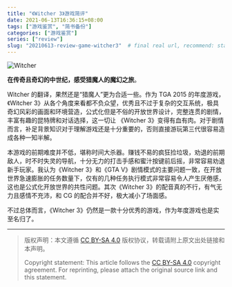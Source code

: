 ```yaml
---
title: "《Witcher 3》游戏简评"
date: 2021-06-13T16:36:15+08:00
tags: ["游戏鉴赏", "简书备份"]
categories: ["游戏鉴赏"]
series: ["review"]
slug: "20210613-review-game-witcher3"  # final real url, recommend: start by date, follow lower case words with hyphen splitter. E.g., `20230316-text-title`
---
```


![Witcher](/img/posts/9835942-4da65d03e8137bae.jpg "Witcher")

**在传奇且奇幻的中世纪，感受猎魔人的魔幻之旅**。

Witcher 的翻译，果然还是“猎魔人”更为合适一些。作为 TGA 2015 的年度游戏，《Witcher 3》从各个角度来看都不负众望，优秀且不过于复杂的交互系统，极具奇幻风彩的画面和环境营造，公式化但是不俗的开放世界设计，完整连贯的剧情，丰富有趣的昆特牌和对话选择，这一切让 《Witcher 3》变得有血有肉。对于剧情而言，补足背景知识对于理解游戏还是十分重要的，否则直接游玩第三代很容易造成各种一知半解。

本游戏的前期难度并不低，堪称时间大杀器。赚钱不易的疯狂捡垃圾，劝退的前期敌人，时不时失灵的导航，十分无力的打击手感和蜜汁按键前后摇，非常容易劝退新手玩家。我认为《Witcher 3》和《GTA V》剧情模式的主要问题一致，在开放世界急速膨胀的任务数量下，仅有的几种任务执行模式非常容易令人产生厌倦感，这也是公式化开放世界的共性问题。其次《Witcher 3》的配音真的不行，有气无力且感情不充沛，和 CG 的配合并不好，极大减小了场面感。

不过总体而言，《Witcher 3》仍然是一款十分优秀的游戏，作为年度游戏也是实至名归了。

---

> 版权声明：本文遵循 [CC BY-SA 4.0](https://creativecommons.org/licenses/by-sa/4.0/deed.zh) 版权协议，转载请附上原文出处链接和本声明。
>
> Copyright statement: This article follows the [CC BY-SA 4.0](https://creativecommons.org/licenses/by-sa/4.0/deed.en) copyright agreement. For reprinting, please attach the original source link and this statement.
